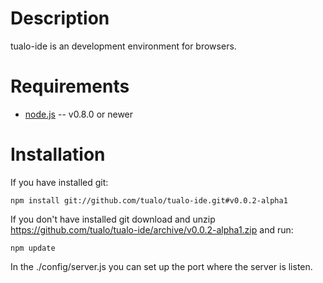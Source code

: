 Description
===========

tualo-ide is an development environment for browsers.


Requirements
============

* [node.js](http://nodejs.org/) -- v0.8.0 or newer

Installation
============

If you have installed git:

    npm install git://github.com/tualo/tualo-ide.git#v0.0.2-alpha1

If you don't have installed git download and unzip https://github.com/tualo/tualo-ide/archive/v0.0.2-alpha1.zip and run:

	npm update

In the ./config/server.js you can set up the port where the server is listen.